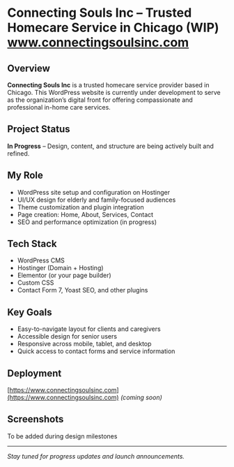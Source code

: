 
# Connecting Souls Inc – Trusted Homecare Service in Chicago (WIP) www.connectingsoulsinc.com

## Overview
**Connecting Souls Inc** is a trusted homecare service provider based in Chicago.
This WordPress website is currently under development to serve as the organization’s digital front for offering compassionate and professional in-home care services.

## Project Status
**In Progress** – Design, content, and structure are being actively built and refined.

## My Role
- WordPress site setup and configuration on Hostinger
- UI/UX design for elderly and family-focused audiences
- Theme customization and plugin integration
- Page creation: Home, About, Services, Contact
- SEO and performance optimization (in progress)

## Tech Stack
- WordPress CMS
- Hostinger (Domain + Hosting)
- Elementor (or your page builder)
- Custom CSS
- Contact Form 7, Yoast SEO, and other plugins

## Key Goals
- Easy-to-navigate layout for clients and caregivers
- Accessible design for senior users
- Responsive across mobile, tablet, and desktop
- Quick access to contact forms and service information

## Deployment
[https://www.connectingsoulsinc.com](https://www.connectingsoulsinc.com) *(coming soon)*

## Screenshots
To be added during design milestones

---

*Stay tuned for progress updates and launch announcements.*
